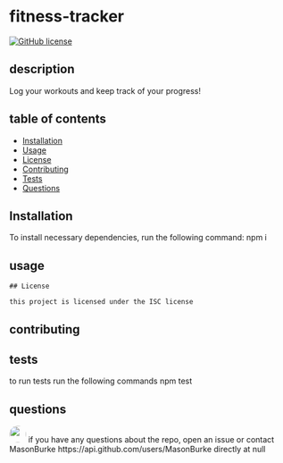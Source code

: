 
# fitness-tracker
[![GitHub license](https://img.shields.io/badge/license-ISC-blue.svg)](https://github.com/MasonBurke/fitness-tracker)

## description

Log your workouts and keep track of your progress!

## table of contents

* [Installation](#installation)
* [Usage](#usage)
* [License](#license)
* [Contributing](#contributing)
* [Tests](#tests)
* [Questions](#questions)
## Installation
To install necessary dependencies, run the following command:
npm i

## usage



    ## License 

    this project is licensed under the ISC license
    

## contributing


## tests
to run tests run the following commands
npm test

## questions
<img src="https://avatars1.githubusercontent.com/u/62030396?v=4" style="border-radius: 16px;" width="30"/>
if you have any questions about the repo, open an issue or contact MasonBurke https://api.github.com/users/MasonBurke directly at null

